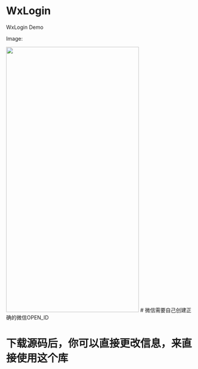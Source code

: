 # WxLogin

WxLogin Demo

Image:

<img src="http://upload-images.jianshu.io/upload_images/5337239-56bf1ac94af7524d.gif?imageMogr2/auto-orient/strip%7CimageView2/2/w/1240"  height="720" width="360">
# 微信需要自己创建正确的微信OPEN_ID

# 下载源码后，你可以直接更改信息，来直接使用这个库
